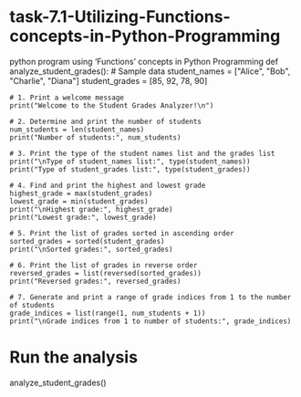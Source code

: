 # task-7.1-Utilizing-Functions-concepts-in-Python-Programming
 python program using ‘Functions’ concepts in Python Programming
def analyze_student_grades():
    # Sample data
    student_names = ["Alice", "Bob", "Charlie", "Diana"]
    student_grades = [85, 92, 78, 90]

    # 1. Print a welcome message
    print("Welcome to the Student Grades Analyzer!\n")

    # 2. Determine and print the number of students
    num_students = len(student_names)
    print("Number of students:", num_students)

    # 3. Print the type of the student names list and the grades list
    print("\nType of student_names list:", type(student_names))
    print("Type of student_grades list:", type(student_grades))

    # 4. Find and print the highest and lowest grade
    highest_grade = max(student_grades)
    lowest_grade = min(student_grades)
    print("\nHighest grade:", highest_grade)
    print("Lowest grade:", lowest_grade)

    # 5. Print the list of grades sorted in ascending order
    sorted_grades = sorted(student_grades)
    print("\nSorted grades:", sorted_grades)

    # 6. Print the list of grades in reverse order
    reversed_grades = list(reversed(sorted_grades))
    print("Reversed grades:", reversed_grades)

    # 7. Generate and print a range of grade indices from 1 to the number of students
    grade_indices = list(range(1, num_students + 1))
    print("\nGrade indices from 1 to number of students:", grade_indices)

# Run the analysis
analyze_student_grades()
